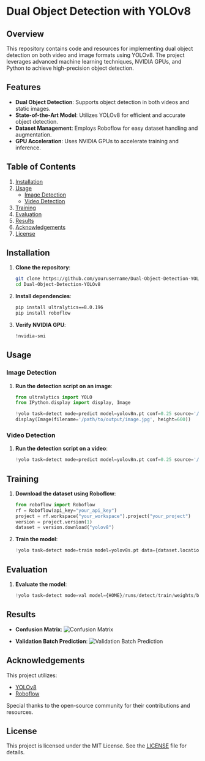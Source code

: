 # Dual Object Detection with YOLOv8

## Overview

This repository contains code and resources for implementing dual object detection on both video and image formats using YOLOv8. The project leverages advanced machine learning techniques, NVIDIA GPUs, and Python to achieve high-precision object detection.

## Features

- **Dual Object Detection**: Supports object detection in both videos and static images.
- **State-of-the-Art Model**: Utilizes YOLOv8 for efficient and accurate object detection.
- **Dataset Management**: Employs Roboflow for easy dataset handling and augmentation.
- **GPU Acceleration**: Uses NVIDIA GPUs to accelerate training and inference.

## Table of Contents

1. [Installation](#installation)
2. [Usage](#usage)
   - [Image Detection](#image-detection)
   - [Video Detection](#video-detection)
3. [Training](#training)
4. [Evaluation](#evaluation)
5. [Results](#results)
6. [Acknowledgements](#acknowledgements)
7. [License](#license)

## Installation

1. **Clone the repository**:
    ```bash
    git clone https://github.com/yourusername/Dual-Object-Detection-YOLOv8.git
    cd Dual-Object-Detection-YOLOv8
    ```

2. **Install dependencies**:
    ```bash
    pip install ultralytics==8.0.196
    pip install roboflow
    ```

3. **Verify NVIDIA GPU**:
    ```bash
    !nvidia-smi
    ```

## Usage

### Image Detection

1. **Run the detection script on an image**:
    ```python
    from ultralytics import YOLO
    from IPython.display import display, Image

    !yolo task=detect mode=predict model=yolov8n.pt conf=0.25 source='/path/to/image.jpg' save=True
    display(Image(filename='/path/to/output/image.jpg', height=600))
    ```

### Video Detection

1. **Run the detection script on a video**:
    ```python
    !yolo task=detect mode=predict model=yolov8n.pt conf=0.25 source='/path/to/video.mp4' save=True
    ```

## Training

1. **Download the dataset using Roboflow**:
    ```python
    from roboflow import Roboflow
    rf = Roboflow(api_key="your_api_key")
    project = rf.workspace("your_workspace").project("your_project")
    version = project.version(1)
    dataset = version.download("yolov8")
    ```

2. **Train the model**:
    ```python
    !yolo task=detect mode=train model=yolov8s.pt data={dataset.location}/data.yaml epochs=25 imgsz=800 plots=True
    ```

## Evaluation

1. **Evaluate the model**:
    ```python
    !yolo task=detect mode=val model={HOME}/runs/detect/train/weights/best.pt data={dataset.location}/data.yaml
    ```

## Results

- **Confusion Matrix**:
    ![Confusion Matrix](runs/detect/train/confusion_matrix.png)

- **Validation Batch Prediction**:
    ![Validation Batch Prediction](runs/detect/train/val_batch0_pred.jpg)

## Acknowledgements

This project utilizes:
- [YOLOv8](https://github.com/ultralytics/ultralytics)
- [Roboflow](https://roboflow.com/)

Special thanks to the open-source community for their contributions and resources.

## License

This project is licensed under the MIT License. See the [LICENSE](LICENSE) file for details.
